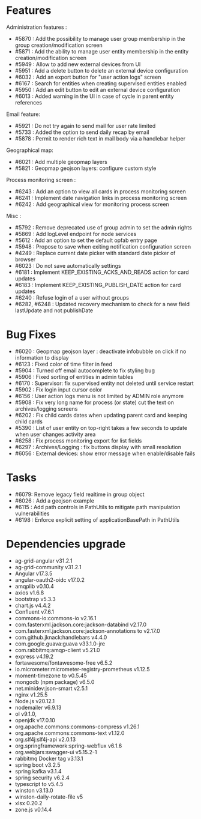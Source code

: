 
# Features

Administration features : 
- #5870 : Add the possibility to manage user group membership in the group creation/modification screen
- #5871 : Add the ability to manage user entity membership in the entity creation/modification screen
- #5949 : Allow to add new external devices from UI
- #5951 : Add a delete button to delete an external device configuration
- #6032 : Add an export button for "user action logs" screen
- #6167 : Search for entities when creating supervised entities enabled
- #5950 : Add an edit button to edit an external device configuration
- #6013 : Added warning in the UI in case of cycle in parent entity references

Email feature: 
- #5921 : Do not try again to send mail for user rate limited
- #5733 : Added the option to send daily recap by email
- #5878 : Permit to render rich text in mail body via a handlebar helper

Geographical map:
- #6021 : Add multiple geopmap layers
- #5821 : Geopmap geojson layers: configure custom style

Process monitoring screen :
- #6243 : Add an option to view all cards in process monitoring screen
- #6241 : Implement date navigation links in process monitoring screen
- #6242 : Add geographical view for monitoring process screen

Misc :
- #5792 : Remove deprecated use of group admin to set the admin rights
- #5869 : Add logLevel endpoint for node services
- #5612 : Add an option to set the default opfab entry page
- #5948 : Propose to save when exiting notification configuration screen
- #4249 : Replace current date picker with standard date picker of browser
- #6023 : Do not save automatically settings
- #6181 : Implement KEEP_EXISTING_ACKS_AND_READS action for card updates
- #6183 : Implement KEEP_EXISTING_PUBLISH_DATE action for card updates
- #6240 : Refuse login of a user without groups
- #6282, #6248 : Updated recovery mechanism to check for a new field lastUpdate and not publishDate

  
# Bug Fixes

- #6020 : Geopmap geojson layer : deactivate infobubble on click if no information to display
- #6123 : Fixed color of time filter in feed
- #5904 : Turned off email autocomplete to fix styling bug
- #5906 : Fixed sorting of entities in admin tables
- #6170 : Supervisor: fix supervised entity not deleted until service restart
- #5902 : Fix login input cursor color
- #6156 : User action logs menu is not limited by ADMIN role anymore
- #5908 : Fix very long name for process (or state) cut the text on archives/logging screens
- #6202 : Fix child cards dates when updating parent card and keeping child cards
- #5390 : List of user entity on top-right takes a few seconds to update when user changes activity area
- #6258 : Fix process monitoring export for list fields
- #6297 : Archives/Logging : fix buttons display with small resolution
- #6056 : External devices: show error message when enable/disable fails

# Tasks

- #6079: Remove legacy field realtime in group object
- #6026 : Add a geojson example
- #6115 : Add path controls in PathUtils to mitigate path manipulation vulnerabilities
- #6198 : Enforce explicit setting of applicationBasePath in PathUtils

# Dependencies upgrade

- ag-grid-angular v31.2.1
- ag-grid-community v31.2.1
- Angular v17.3.5
- angular-oauth2-oidc v17.0.2
- amqplib v0.10.4
- axios v1.6.8
- bootstrap v5.3.3
- chart.js v4.4.2
- Confluent v7.6.1
- commons-io:commons-io v2.16.1
- com.fasterxml.jackson.core:jackson-databind v2.17.0
- com.fasterxml.jackson.core:jackson-annotations to v2.17.0
- com.github.jknack:handlebars v4.4.0
- com.google.guava:guava v33.1.0-jre
- com.rabbitmq:amqp-client v5.21.0
- express v4.19.2
- fortawesome/fontawesome-free v6.5.2
- io.micrometer:micrometer-registry-prometheus v1.12.5
- moment-timezone to v0.5.45
- mongodb (npm package) v6.5.0
- net.minidev:json-smart v2.5.1
- nginx v1.25.5
- Node.js v20.12.1
- nodemailer v6.9.13
- ol v9.1.0,
- openjdk v17.0.10
- org.apache.commons:commons-compress v1.26.1
- org.apache.commons:commons-text v1.12.0
- org.slf4j:slf4j-api v2.0.13
- org.springframework:spring-webflux v6.1.6
- org.webjars:swagger-ui v5.15.2-1
- rabbitmq Docker tag v3.13.1
- spring boot v3.2.5 
- spring kafka v3.1.4
- spring security v6.2.4
- typescript to v5.4.5
- winston v3.13.0
- winston-daily-rotate-file v5
- xlsx 0.20.2
- zone.js v0.14.4



